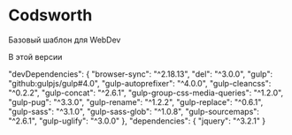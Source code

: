 # Codsworth
Базовый шаблон для WebDev


В этой версии

"devDependencies": {
    "browser-sync": "^2.18.13",
    "del": "^3.0.0",
    "gulp": "github:gulpjs/gulp#4.0",
    "gulp-autoprefixer": "^4.0.0",
    "gulp-cleancss": "^0.2.2",
    "gulp-concat": "^2.6.1",
    "gulp-group-css-media-queries": "^1.2.0",
    "gulp-pug": "^3.3.0",
    "gulp-rename": "^1.2.2",
    "gulp-replace": "^0.6.1",
    "gulp-sass": "^3.1.0",
    "gulp-sass-glob": "^1.0.8",
    "gulp-sourcemaps": "^2.6.1",
    "gulp-uglify": "^3.0.0"
  },
  "dependencies": {
    "jquery": "^3.2.1"
}
